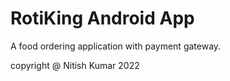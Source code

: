 # RotiKing Android App
A food ordering application with payment gateway.

copyright @ Nitish Kumar 2022
